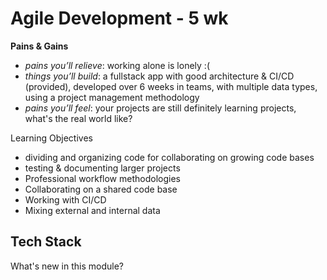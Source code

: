 # Agile Development - 5 wk

**Pains & Gains**

* _pains you’ll relieve_: working alone is lonely :\(
* _things you’ll build_: a fullstack app with good architecture & CI/CD \(provided\), developed over 6 weeks in teams, with multiple data types, using a project management methodology
* _pains you’ll feel_: your projects are still definitely learning projects, what's the real world like?

Learning Objectives

* dividing and organizing code for collaborating on growing code bases
* testing & documenting larger projects
* Professional workflow methodologies
* Collaborating on a shared code base
* Working with CI/CD
* Mixing external and internal data

## Tech Stack

What's new in this module?

